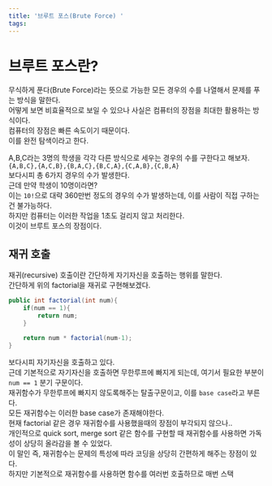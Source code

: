 ```yaml
---
title: '브루트 포스(Brute Force) '
tags:
---
```


# 브루트 포스란?
무식하게 푼다(Brute Force)라는 뜻으로 가능한 모든 경우의 수를 나열해서 문제를 푸는 방식을 말한다.  
어떻게 보면 비효율적으로 보일 수 있으나 사실은 컴퓨터의 장점을 최대한 활용하는 방식이다.  
컴퓨터의 장점은 빠른 속도이기 때문이다.  
이를 완전 탐색이라고 한다.  

A,B,C라는 3명의 학생을 각각 다른 방식으로 세우는 경우의 수를 구한다고 해보자.  
`{A,B,C},{A,C,B},{B,A,C},{B,C,A},{C,A,B},{C,B,A}`  
보다시피 총 6가지 경우의 수가 발생한다.  
근데 만약 학생이 10명이라면?  
이는 `10!`으로 대략 360만번 정도의 경우의 수가 발생하는데, 이를 사람이 직접 구하는건 불가능하다.  
하지만 컴퓨터는 이러한 작업을 1초도 걸리지 않고 처리한다.  
이것이 브루트 포스의 장점이다.  

## 재귀 호출
재귀(recursive) 호출이란 간단하게 자기자신을 호출하는 행위를 말한다.  
간단하게 위의 factorial을 재귀로 구현해보겠다.  

```java
public int factorial(int num){
    if(num == 1){
        return num;
    }

    return num * factorial(num-1);
}
```

보다시피 자기자신을 호출하고 있다.  
근데 기본적으로 자기자신을 호출하면 무한루프에 빠지게 되는데, 여기서 필요한 부분이 `num == 1` 분기 구문이다.  
재귀함수가 무한루프에 빠지지 않도록해주는 탈출구문이고, 이를 `base case`라고 부른다.  
모든 재귀함수는 이러한 base case가 존재해야한다.  
현재 factorial 같은 경우 재귀함수를 사용했을때의 장점이 부각되지 않으나..  
개인적으로 quick sort, merge sort 같은 함수를 구현할 때 재귀함수를 사용하면 가독성이 상당히 올라감을 볼 수 있었다.  
이 말인 즉, 재귀함수는 문제의 특성에 따라 코딩을 상당히 간편하게 해주는 장점이 있다.  
하지만 기본적으로 재귀함수를 사용하면 함수를 여러번 호출하므로 매번 스택